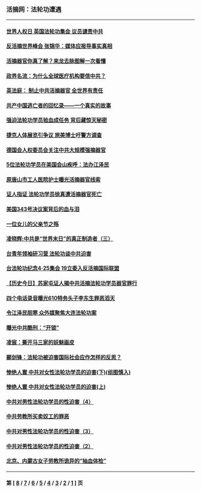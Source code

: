### 活摘网：法轮功遭遇
---
#### [世界人权日 英国法轮功集会 议员谴责中共](../../pages/nf5881/n13431763.md?12290430) 
#### [反活摘世界峰会 张锦华：媒体应报导事实真相](../../pages/nf5881/n13278502.md?12290430) 
#### [活摘器官你真了解？来龙去脉图解一次看懂](../../pages/nf5881/n13013820.md?12290430) 
#### [政界名流：为什么全球医疗机构要信中共？](../../pages/nf5881/n11945479.md?12290430) 
#### [英法庭： 制止中共活摘器官 全世界有责任](../../pages/nf5881/n11330691.md?12290430) 
#### [共产中国逃亡者的回忆录——一个真实的故事](../../pages/nf5881/n10918649.md?12290430) 
#### [强迫法轮功学员验血成任务 背后藏惊天秘密](../../pages/nf5881/n4252384.md?12290430) 
#### [捷克人体展览引争议 旅美博士吁警方调查](../../pages/nf5881/n9429187.md?12290430) 
#### [德国会人权委员会关注中共大规模强摘器官](../../pages/nf5881/n8418950.md?12290430) 
#### [5位法轮功学员在美国会山疾呼：法办江泽民](../../pages/nf5881/n8101519.md?12290430) 
#### [原唐山市工人医院护士曝光活摘器官线索](../../pages/nf5881/n8076384.md?12290430) 
#### [证人指证 法轮功学员徐真遭活摘器官死亡](../../pages/nf5881/n8042467.md?12290430) 
#### [美国343号决议案背后的血与泪](../../pages/nf5881/n8020684.md?12290430) 
#### [一位女儿的父亲节之殇](../../pages/nf5881/n8014122.md?12290430) 
#### [凌晓辉:中共是“世界末日”的真正制造者（三）](../../pages/nf5881/n4210333.md?12290430) 
#### [台青年领袖研习营 法轮功谈中共迫害](../../pages/nf5881/n4141857.md?12290430) 
#### [台法轮功纪念4‧25集会 19立委入反活摘国际联盟](../../pages/nf5881/n4141821.md?12290430) 
#### [【历史今日】苏家屯证人揭中共活摘法轮功学员器官罪行](../../pages/nf5881/n4135912.md?12290430) 
#### [四个电话录音曝光610特务头子李东生罪恶滔天](../../pages/nf5881/n4040060.md?12290430) 
#### [令江泽民胆寒 众外媒聚焦大连法轮功案](../../pages/nf5881/n3932671.md?12290430) 
#### [曝光中共酷刑：“开锁”](../../pages/nf5881/n3889373.md?12290430) 
#### [凌宸：撕开马三家的妖魅画皮](../../pages/nf5881/n3849369.md?12290430) 
#### [郦剑锋：法轮功被迫害国际社会应作怎样的反思？](../../pages/nf5881/n3824560.md?12290430) 
#### [惨绝人寰 中共对女性法轮功学员的迫害(下)(组图慎入)](../../pages/nf5881/n3816285.md?12290430) 
#### [惨绝人寰 中共对女性法轮功学员的迫害(上)](../../pages/nf5881/n3815374.md?12290430) 
#### [中共对男性法轮功学员的性迫害（4）](../../pages/nf5881/n3769144.md?12290430) 
#### [中共劳教所买卖奴工的罪恶](../../pages/nf5881/n3769378.md?12290430) 
#### [中共对男性法轮功学员的性迫害（3）](../../pages/nf5881/n3768231.md?12290430) 
#### [中共对男性法轮功学员的性迫害（2）](../../pages/nf5881/n3767211.md?12290430) 
#### [北京、内蒙古女子劳教所诡异的“抽血体检”](../../pages/nf5881/n3753158.md?12290430) 

---
#### 第 [ [8](./8.md?12290430) / [7](./7.md?12290430) / [6](./6.md?12290430) / [5](./5.md?12290430) / [4](./4.md?12290430) / [3](./3.md?12290430) / [2](./2.md?12290430) / [1](./1.md?12290430) ] 页
